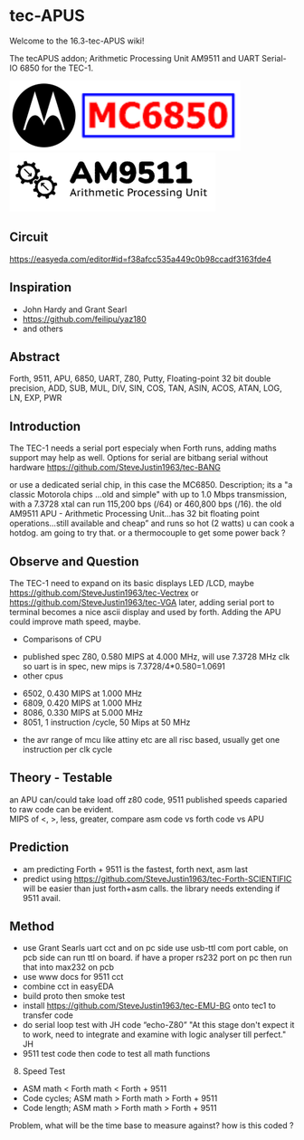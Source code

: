 # tec-APUS
Welcome to the 16.3-tec-APUS wiki!

The tecAPUS addon; Arithmetic Processing Unit AM9511 and UART Serial-IO 6850 for the TEC-1.
    
![](https://github.com/SteveJustin1963/tec-APUS/blob/master/pics/mc6850.png)
![](https://github.com/SteveJustin1963/tec-APUS/blob/master/pics/am9511%20logo.png)

## Circuit

https://easyeda.com/editor#id=f38afcc535a449c0b98ccadf3163fde4

 

## Inspiration

* John Hardy and Grant Searl 
* https://github.com/feilipu/yaz180
* and others


 
 
## Abstract
Forth, 9511, APU, 6850, UART, Z80, Putty, Floating-point 32 bit double precision, ADD, SUB, MUL, DIV, SIN, COS, TAN, ASIN, ACOS, ATAN, LOG, LN, EXP, PWR
 
## Introduction
The TEC-1 needs a serial port especialy when Forth runs, adding maths support may help as well. 
Options for serial are 
bitbang serial without hardware
https://github.com/SteveJustin1963/tec-BANG 

or use a dedicated serial chip, in this case the MC6850. Description; its a "a classic Motorola chips ...old and simple" with up to 1.0 Mbps transmission, with a 7.3728 xtal can run 115,200 bps (/64) or 460,800 bps (/16). the old AM9511 APU - Arithmetic Processing Unit...has 32 bit floating point operations...still available and cheap” and runs so hot (2 watts) u can cook a hotdog. am going to try that. or a thermocouple to get some power back ?

## Observe and Question
The TEC-1 need to expand on its basic displays LED /LCD, maybe https://github.com/SteveJustin1963/tec-Vectrex or https://github.com/SteveJustin1963/tec-VGA later, adding serial port to terminal becomes a nice ascii display and used by forth. Adding the APU could improve math speed, maybe. 

* Comparisons of CPU
- published spec Z80, 0.580 MIPS at 4.000 MHz, will use 7.3728 MHz clk so uart is in spec, 
new mips is 7.3728/4*0.580=1.0691
- other cpus 
* 6502, 0.430 MIPS at 1.000 MHz
* 6809, 0.420 MIPS at 1.000 MHz
* 8086, 0.330 MIPS at 5.000 MHz
* 8051, 1 instruction /cycle, 50 Mips at 50 MHz
- the avr range of mcu like attiny etc are all risc based, usually get one instruction per clk cycle


## Theory - Testable
an APU can/could take load off z80 code, 9511 published speeds caparied to raw code can be evident.  
MIPS of <, >, less, greater, compare asm code vs forth code vs APU

 
## Prediction
- am predicting Forth + 9511 is the fastest, forth next, asm last
- predict using https://github.com/SteveJustin1963/tec-Forth-SCIENTIFIC will be easier than just forth+asm calls. the library needs extending if 9511 avail.

 
## Method
- use Grant Searls uart cct and on pc side use usb-ttl com port cable, on pcb side can run ttl on board. if have a proper rs232 port on pc then run that into max232 on pcb 
- use www docs for 9511 cct 
- combine cct in easyEDA
- build proto then smoke test
- install https://github.com/SteveJustin1963/tec-EMU-BG onto tec1 to transfer code
- do serial loop test with JH code “echo-Z80” "At this stage don't expect it to work, need to integrate and examine with logic analyser till perfect." JH
- 9511 test code then code to test all math functions 
8. Speed Test
  * ASM math < Forth math < Forth + 9511 
  * Code cycles; ASM math > Forth math > Forth + 9511 
  * Code length; ASM math > Forth math > Forth + 9511 

Problem, what will be the time base to measure against? how is this coded ?



